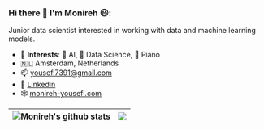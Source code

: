 ### Hi there 👋 I'm Monireh 😃:

Junior data scientist interested in working with data and machine learning models.

- 💙 **Interests**: 🤖 AI, 📐 Data Science, 🎹 Piano
- 🇳🇱 Amsterdam, Netherlands
- 📫 [yousefi7391@gmail.com](mailto:yousefi7391@gmail.com)
- 🔗 [Linkedin](https://www.linkedin.com/in/monireh-yousefi/)
- 🕸️ [monireh-yousefi.com](https://monireh-yousefi.com/)

| <img align="center" src="https://github-readme-stats.vercel.app/api?username=monireh-yousefi&show_icons=true&hide_border=true" alt="Monireh's github stats" /> | <img align="center" src="https://github-readme-stats.vercel.app/api/top-langs/?username=anuraghazra&layout=compact&hide_border=true" /> |
| ------------- | ------------- |
